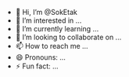 - 👋 Hi, I’m @SokEtak
- 👀 I’m interested in ...
- 🌱 I’m currently learning ...
- 💞️ I’m looking to collaborate on ...
- 📫 How to reach me ...
- 😄 Pronouns: ...
- ⚡ Fun fact: ...

<!---
SokEtak/SokEtak is a ✨ special ✨ repository because its `README.md` (this file) appears on your GitHub profile.
You can click the Preview link to take a look at your changes.
--->
